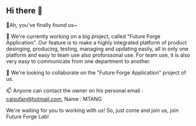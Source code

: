 ## Hi there 👋

🎉Ah, you've finally found us~

🔭 We're currently working on a big project, called "Future Forge Application". Our feature is to make a highly integrated platform of product desinging, producing, testing, managing and updating easily, all in only one platform and easy to team use also proforssonal use. For team use, it is also very easy to communicate from one department to another.

👯 We're looking to collaborate on the "Future Forge Application" project of us.

📫 Anyone can contact the owner on his personal email : caisufan@hotmail.com, Name : MTANG

We're waiting for you to working with us! So, just come and join us, join Future Forge Lab!

<!--

**Here are some ideas to get you started:**

🙋‍♀️ A short introduction - what is your organization all about?
🌈 Contribution guidelines - how can the community get involved?
👩‍💻 Useful resources - where can the community find your docs? Is there anything else the community should know?
🍿 Fun facts - what does your team eat for breakfast?
🧙 Remember, you can do mighty things with the power of [Markdown](https://docs.github.com/github/writing-on-github/getting-started-with-writing-and-formatting-on-github/basic-writing-and-formatting-syntax)
-->
